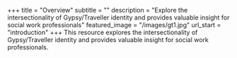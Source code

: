 +++
title = "Overview"
subtitle = ""
description = "Explore the intersectionality of Gypsy/Traveller identity and provides valuable insight for social work professionals"
featured_image =  "/images/gt1.jpg"
url_start = "introduction"
+++
This resource explores the intersectionality of Gypsy/Traveller identity and provides valuable insight for social work professionals.
